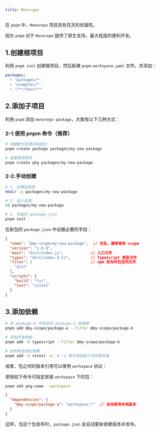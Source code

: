 ```yaml
---
title: Monorepo
---
```


在 `pnpm` 中，`Monorepo` 项目具有先天的优越性。

因为 `pnpm` 对于 `Monorepo` 提供了原生支持，最大程度的便利开发。

## 1.创建根项目

利用 `pnpm init` 创建根项目，然后新建 `pnpm-workspace.yaml` 文件，并添加：

```yaml
packages:
  - 'packages/*'
  - 'examples/*'
  - '!**/test/**'
```

## 2.添加子项目

利用 `pnpm` 添加 `monorepo package`，大致有以下几种方式：

### 2-1.使用 pnpm 命令（推荐）

```bash
# 创建新包目录并初始化
pnpm create package packages/my-new-package

# 或者使用简写
pnpm create pkg packages/my-new-package
```

### 2-2.手动创建

```bash
# 1. 创建包目录
mkdir -p packages/my-new-package

# 2. 进入目录
cd packages/my-new-package

# 3. 初始化 package.json
pnpm init
```

在新包的 `package.json` 中设置必要的字段：

```json
{
  "name": "@my-scope/my-new-package",  // 包名，通常使用 scope
  "version": "1.0.0",
  "main": "dist/index.js",            // 入口文件
  "types": "dist/index.d.ts",         // TypeScript 类型文件
  "files": [                          // npm 发布时包含的文件
    "dist"
  ],
  "scripts": {
    "build": "tsc",
    "test": "vitest"
  }
}
```

## 3.添加依赖

```bash
# 在 package-b 中添加对 package-a 的依赖
pnpm add @my-scope/package-a --filter @my-scope/package-b

# 添加开发依赖
pnpm add -D typescript --filter @my-scope/package-b

# 给所有包添加依赖
pnpm add -D vitest -w  # -w 表示添加到工作区根目录
```

或者，包之间的版本引用可以使用 `workspace` 协议：

使用如下命令可指定安装 `workspace` 下的包：

```bash
pnpm add pkg-name --workspace
```

```json
{
  "dependencies": {
    "@my-scope/package-a": "workspace:*"  // 自动使用本地版本
  }
}
```

这样，当这个包发布时，`package.json` 会自动更新依赖版本并发布。
